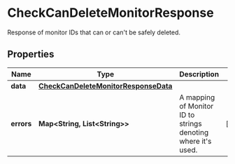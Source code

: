 

# CheckCanDeleteMonitorResponse

Response of monitor IDs that can or can't be safely deleted.
## Properties

Name | Type | Description | Notes
------------ | ------------- | ------------- | -------------
**data** | [**CheckCanDeleteMonitorResponseData**](CheckCanDeleteMonitorResponseData.md) |  | 
**errors** | **Map&lt;String, List&lt;String&gt;&gt;** | A mapping of Monitor ID to strings denoting where it&#39;s used. |  [optional]



